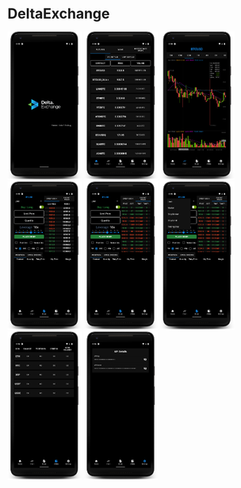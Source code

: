 # DeltaExchange

<p align="left">
  <img src="https://raw.githubusercontent.com/percy-g2/DeltaExchange/master/screenshots/1.png" width="150" height="300" title="startUp">
  <img src="https://raw.githubusercontent.com/percy-g2/DeltaExchange/master/screenshots/2.png" width="150" height="300" title="home">
  <img src="https://raw.githubusercontent.com/percy-g2/DeltaExchange/master/screenshots/3.png" width="150" height="300" title="chart">
  <img src="https://raw.githubusercontent.com/percy-g2/DeltaExchange/master/screenshots/4.png" width="150" height="300" title="order">
  <img src="https://raw.githubusercontent.com/percy-g2/DeltaExchange/master/screenshots/5.png" width="150" height="300" title="order">
  <img src="https://raw.githubusercontent.com/percy-g2/DeltaExchange/master/screenshots/6.png" width="150" height="300" title="order">
  <img src="https://raw.githubusercontent.com/percy-g2/DeltaExchange/master/screenshots/7.png" width="150" height="300" title="wallet">
  <img src="https://raw.githubusercontent.com/percy-g2/DeltaExchange/master/screenshots/8.png" width="150" height="300" title="settings">
</p>
